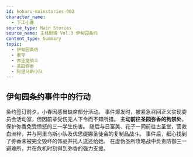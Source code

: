 ```yaml
---
id: koharu-mainstories-002
character_name:
  - 下江小春
source_type: Main Stories
source_name: 主线剧情 Vol.3 伊甸园条约
content_type: Summary
topic:
  - 伊甸园条约
  - 看守
  - 古圣堂战斗
  - 圣园弥香
  - 阿里乌斯小队
---
```

## 伊甸园条约事件中的行动
条约签订前夕，小春因感冒缺席部分活动。
事件爆发时，被紧急召回正义实现委员会活动室，但因前辈受伤无人下令而不知所措。
**主动前往圣园弥香的拘禁处**，保护弥香免受愤怒的三一学生伤害。
随后与日富美、花子一同前往古圣堂，营救白洲梓，并与阿里乌斯小队及优思缇娜圣徒会的复制品战斗。
事件后，细心找到了弥香未被完全毁坏的饰品并托人送还给她。
在虚伪圣所攻略战中负责防御三一避难所，并在危机时刻得到弥香的强力支援。